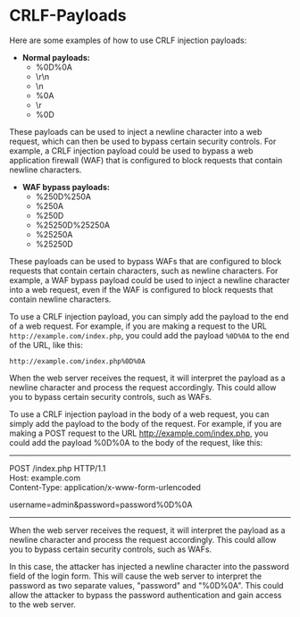 # CRLF-Payloads

Here are some examples of how to use CRLF injection payloads:

* **Normal payloads:**
    * %0D%0A
    * \r\n
    * \n
    * %0A
    * \r
    * %0D

These payloads can be used to inject a newline character into a web request, which can then be used to bypass certain security controls. For example, a CRLF injection payload could be used to bypass a web application firewall (WAF) that is configured to block requests that contain newline characters.

* **WAF bypass payloads:**
    * %250D%250A
    * %250A
    * %250D
    * %25250D%25250A
    * %25250A
    * %25250D

These payloads can be used to bypass WAFs that are configured to block requests that contain certain characters, such as newline characters. For example, a WAF bypass payload could be used to inject a newline character into a web request, even if the WAF is configured to block requests that contain newline characters.

To use a CRLF injection payload, you can simply add the payload to the end of a web request. For example, if you are making a request to the URL `http://example.com/index.php`, you could add the payload `%0D%0A` to the end of the URL, like this:

`http://example.com/index.php%0D%0A`

When the web server receives the request, it will interpret the payload as a newline character and process the request accordingly. This could allow you to bypass certain security controls, such as WAFs.

To use a CRLF injection payload in the body of a web request, you can simply add the payload to the body of the request. For example, if you are making a POST request to the URL http://example.com/index.php, you could add the payload %0D%0A to the body of the request, like this:

--------
POST /index.php HTTP/1.1                
Host: example.com                 
Content-Type: application/x-www-form-urlencoded         

username=admin&password=password%0D%0A

--------

When the web server receives the request, it will interpret the payload as a newline character and process the request accordingly. This could allow you to bypass certain security controls, such as WAFs.

In this case, the attacker has injected a newline character into the password field of the login form. This will cause the web server to interpret the password as two separate values, "password" and "%0D%0A". This could allow the attacker to bypass the password authentication and gain access to the web server.

